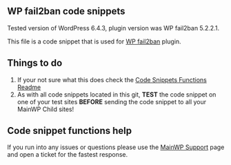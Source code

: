 ## WP fail2ban code snippets

Tested version of WordPress 6.4.3, plugin version was WP fail2ban 5.2.2.1.

This file is a code snippet that is used for [WP fail2ban](https://wordpress.org/plugins/wp-fail2ban/) plugin. 

## Things to do

1. If your not sure what this does check the [Code Snippets Functions Readme](https://github.com/mainwp/Code-Snippets-Functions/blob/master/README.md)
2. As with all code snippets located in this git, **TEST** the code snippet on one of your test sites **BEFORE** sending the code snippet to all your MainWP Child sites!

## Code snippet functions help

If you run into any issues or questions please use the [MainWP Support](https://mainwp.com/support/) page and open a ticket for the fastest response.
